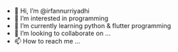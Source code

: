 - 👋 Hi, I’m @irfannurriyadhi
- 👀 I’m interested in programming
- 🌱 I’m currently learning python & flutter programming
- 💞️ I’m looking to collaborate on ...
- 📫 How to reach me ...

<!---
irfannurriyadhi/irfannurriyadhi is a ✨ special ✨ repository because its `README.md` (this file) appears on your GitHub profile.
You can click the Preview link to take a look at your changes.
--->
